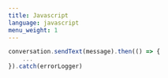 ```yaml
---
title: Javascript
language: javascript
menu_weight: 1
---
```


```javascript
conversation.sendText(message).then(() => {
    ...
}).catch(errorLogger)
```
